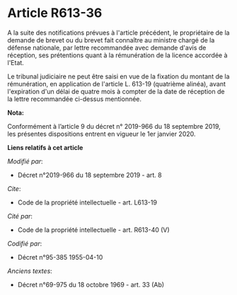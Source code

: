 # Article R613-36

A la suite des notifications prévues à l'article précédent, le propriétaire de la demande de brevet ou du brevet fait
connaître au ministre chargé de la défense nationale, par lettre recommandée avec demande d'avis de réception, ses
prétentions quant à la rémunération de la licence accordée à l'Etat. 

Le   tribunal judiciaire ne peut être saisi en vue de la fixation du montant de la rémunération, en application de l'article
L. 613-19 (quatrième alinéa), avant l'expiration d'un délai de quatre mois à compter de la date de réception de la lettre
recommandée ci-dessus mentionnée.

**Nota:**

Conformément à l’article 9 du décret n° 2019-966 du 18 septembre 2019, les présentes dispositions entrent en vigueur le 1er
janvier 2020.

**Liens relatifs à cet article**

_Modifié par_:

  - Décret n°2019-966 du 18 septembre 2019 - art. 8

_Cite_:

  - Code de la propriété intellectuelle - art. L613-19

_Cité par_:

  - Code de la propriété intellectuelle - art. R613-40 (V)

_Codifié par_:

  - Décret n°95-385 1955-04-10

_Anciens textes_:

  - Décret n°69-975 du 18 octobre 1969 - art. 33 (Ab)
